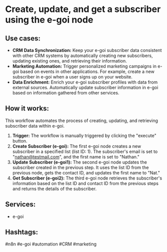 # Create, update, and get a subscriber using the e-goi node

## Use cases:

*   **CRM Data Synchronization:** Keep your e-goi subscriber data consistent with other CRM systems by automatically creating new subscribers, updating existing ones, and retrieving their information.
*   **Marketing Automation:** Trigger personalized marketing campaigns in e-goi based on events in other applications. For example, create a new subscriber in e-goi when a user signs up on your website.
*   **Data Enrichment:** Enrich your e-goi subscriber profiles with data from external sources. Automatically update subscriber information in e-goi based on information gathered from other services.

## How it works:

This workflow automates the process of creating, updating, and retrieving subscriber data within e-goi.

1.  **Trigger:** The workflow is manually triggered by clicking the "execute" button.
2.  **Create Subscriber (e-goi):** The first e-goi node creates a new subscriber in a specified list (list ID: 1). The subscriber's email is set to "nathan@testmail.com", and the first name is set to "Nathan."
3.  **Update Subscriber (e-goi1):** The second e-goi node updates the subscriber created in the previous step. It uses the list ID from the previous node, gets the contact ID, and updates the first name to "Nat."
4.  **Get Subscriber (e-goi2):** The third e-goi node retrieves the subscriber's information based on the list ID and contact ID from the previous steps and returns the details of the subscriber.

## Services:

*   e-goi

## Hashtags:

#n8n #e-goi #automation #CRM #marketing

